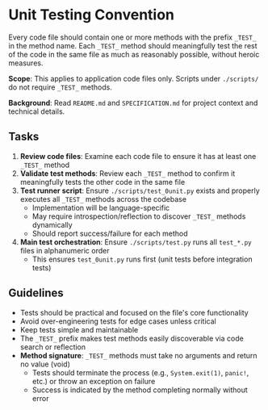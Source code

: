 # Unit Testing Convention

Every code file should contain one or more methods with the prefix `_TEST_` in the method name. Each `_TEST_` method should meaningfully test the rest of the code in the same file as much as reasonably possible, without heroic measures.

**Scope**: This applies to application code files only. Scripts under `./scripts/` do not require `_TEST_` methods.

**Background**: Read `README.md` and `SPECIFICATION.md` for project context and technical details.

## Tasks

1. **Review code files**: Examine each code file to ensure it has at least one `_TEST_` method
2. **Validate test methods**: Review each `_TEST_` method to confirm it meaningfully tests the other code in the same file
3. **Test runner script**: Ensure `./scripts/test_0unit.py` exists and properly executes all `_TEST_` methods across the codebase
   - Implementation will be language-specific
   - May require introspection/reflection to discover `_TEST_` methods dynamically
   - Should report success/failure for each method
4. **Main test orchestration**: Ensure `./scripts/test.py` runs all `test_*.py` files in alphanumeric order
   - This ensures `test_0unit.py` runs first (unit tests before integration tests)

## Guidelines

- Tests should be practical and focused on the file's core functionality
- Avoid over-engineering tests for edge cases unless critical
- Keep tests simple and maintainable
- The `_TEST_` prefix makes test methods easily discoverable via code search or reflection
- **Method signature**: `_TEST_` methods must take no arguments and return no value (void)
  - Tests should terminate the process (e.g., `System.exit(1)`, `panic!`, etc.) or throw an exception on failure
  - Success is indicated by the method completing normally without error

